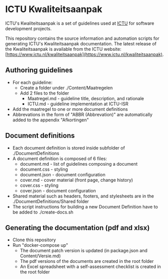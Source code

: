 # ICTU Kwaliteitsaanpak

ICTU's Kwaliteitsaanpak is a set of guidelines used at [ICTU](https://www.ictu.nl/) for software development projects.

This repository contains the source information and automation scripts for generating ICTU's Kwaliteitsaanpak documentation. The latest release of the Kwaliteitsaanpak is available from the ICTU website: [https://www.ictu.nl/kwaliteitsaanpak](https://www.ictu.nl/kwaliteitsaanpak).

## Authoring guidelines

- For each guideline:
  - Create a folder under ./Content/Maatregelen
  - Add 2 files to the folder
    - Maatregel.md - guideline title, description, and rationale
    - ICTU.md - guideline implementation at ICTU-ISR
- Add the maatregel to one or more document definitions
- Abbrevations in the form of "ABBR (Abbrevation)" are automatically added to the appendix "Afkortingen"

## Document definitions

- Each document definition is stored inside subfolder of ./DocumentDefinitions
- A document definition is composed of 6 files:
  - document.md - list of guidelines composing a document
  - document.css - styling
  - document.json - document configuration
  - cover.md - cover material (front page, change history)
  - cover.css - styling
  - cover.json - document configuration
- Shared material such as headers, footers, and stylesheets are in the ./DocumentDefinitions/Shared folder
- The script instructions for building a new Document Definition have to be added to ./create-docs.sh

## Generating the documentation (pdf and xlsx)

- Clone this repository
- Run "docker-compose up"
  - The document patch version is updated (in package.json and Content/Versie.md)
  - The pdf versions of the documents are created in the root folder
  - An Excel spreadsheet with a self-assessment checklist is created in the root folder

